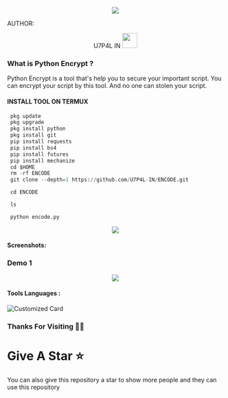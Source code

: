 <p align="center"><img src="https://github.com/U7P4L-IN/ENCODE/blob/main/image/PYTHON_ENCRYPTION.png">

AUTHOR:
<p align="center">
U7P4L IN <img src="https://emojis.slackmojis.com/emojis/images/1588315024/8823/hyperkitty.gif" width="35px"></i></b></h2> 

</br>
<p align="center">

### What is Python Encrypt ?

Python Encrypt is a tool that's help you to secure your important script. You can encrypt your script by this tool. And no one can stolen your script.

</p>
  
#### INSTALL TOOL ON TERMUX
```python
 pkg update
 pkg upgrade
 pkg install python
 pkg install git
 pip install requests
 pip install bs4
 pip install futures
 pip install mechanize
 cd $HOME 
 rm -rf ENCODE
 git clone --depth=1 https://github.com/U7P4L-IN/ENCODE.git

 cd ENCODE

 ls

 python encode.py
```
<p align="center"><img src="https://github.com/U7P4L-IN/ENCODE/blob/main/image/carbon%20(4).png">

#### Screenshots:

### Demo 1

<p align="center"><img src="https://github.com/U7P4L-IN/ENCODE/blob/main/image/GridArt_20230916_193030951.jpg">

#### Tools Languages :

![Customized Card](https://github-readme-stats.vercel.app/api/pin?username=U7P4L-IN&repo=ENCODE&title_color=fff&icon_color=f9f9f9&text_color=9f9f9f&bg_color=151515)

### Thanks For Visiting 🧡🧡
# Give A Star ⭐

You can also give this repository a star to show more people and they can use this repository
